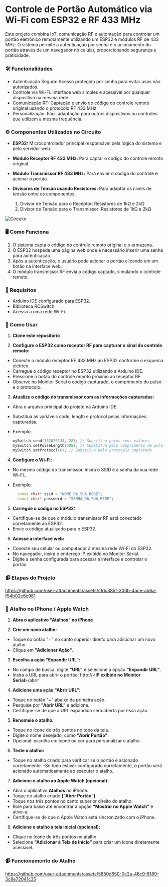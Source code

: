 # Controle de Portão Automático via Wi-Fi com ESP32 e RF 433 MHz

Este projeto combina IoT, comunicação RF e automação para controlar um portão eletrônico remotamente utilizando um ESP32 e módulos RF de 433 MHz. O sistema permite a autenticação por senha e o acionamento do portão através de um navegador no celular, proporcionando segurança e praticidade.


### 🛠️ Funcionalidades

- Autenticação Segura: Acesso protegido por senha para evitar usos não autorizados.
- Controle via Wi-Fi: Interface web simples e acessível por qualquer dispositivo na mesma rede.
- Comunicação RF: Captação e envio do código do controle remoto original usando o protocolo RF 433 MHz.
- Personalização: Fácil adaptação para outros dispositivos ou controles que utilizem a mesma frequência.

### ⚙️ Componentes Utilizados no Circuito

- **ESP32:** Microcontrolador principal responsável pela lógica do sistema e pelo servidor web.
- **Módulo Receptor RF 433 MHz:** Para captar o código do controle remoto original.
- **Módulo Transmissor RF 433 MHz:** Para enviar o código do controle e acionar o portão.
- **Divisores de Tensão usando Resistores:** Para adaptar os níveis de tensão entre os componentes.

  1. Divisor de Tensão para o Receptor: Resistores de 1kΩ e 2kΩ
  2. Divisor de Tensão para o Transmissor: Resistores de 1kΩ e 2kΩ

![Circuito](https://github.com/user-attachments/assets/635d8fbb-c83c-40f9-afac-c82411806f90)

### 🖥️ Como Funciona

1. O sistema capta o código do controle remoto original e o armazena.
2. O ESP32 hospeda uma página web onde é necessário inserir uma senha para autenticação.
3. Após a autenticação, o usuário pode acionar o portão clicando em um botão na interface web.
4. O módulo transmissor RF envia o código captado, simulando o controle remoto.

### 🧩 Requisitos

- Arduino IDE configurado para ESP32.
- Biblioteca RCSwitch.
- Acesso a uma rede Wi-Fi.

### 🚀 Como Usar

1. **Clone este repositório**

2. **Configure o ESP32 como receptor RF para capturar o sinal do controle remoto:**

- Conecte o módulo receptor RF 433 MHz ao ESP32 conforme o esquema elétrico.
- Carregue o código receptor no ESP32 utilizando a Arduino IDE.
- Pressione o botão do controle remoto próximo ao receptor RF.
- Observe no Monitor Serial o código capturado, o comprimento do pulso e o protocolo.

3. **Atualize o código do transmissor com as informações capturadas:**

- Abra o arquivo principal do projeto na Arduino IDE.
- Substitua as variáveis code, length e protocol pelas informações capturadas.

- Exemplo:
  ``````cpp
  mySwitch.send(162020133, 28); // Substitua pelos seus valores
  mySwitch.setPulseLength(508); // Substitua pelo comprimento de pulso capturado
  mySwitch.setProtocol(6); // Substitua pelo protocolo capturado
  ``````

4. **Configure o Wi-Fi:**

- No mesmo código do transmissor, insira o SSID e a senha da sua rede Wi-Fi.
- Exemplo:
  
  ``````cpp
    const char* ssid = "NOME_DA_SUA_REDE";
    const char* password = "SENHA_DA_SUA_REDE";
  ``````
  
5. **Carregue o código no ESP32:**

- Certifique-se de que o módulo transmissor RF está conectado corretamente ao ESP32.
- Envie o código atualizado para o ESP32.

6. **Acesse a interface web:**

- Conecte seu celular ou computador à mesma rede Wi-Fi do ESP32.
- No navegador, insira o endereço IP exibido no Monitor Serial.
- Digite a senha configurada para acessar a interface e controlar o portão.

### 📹 Etapas do Projeto
https://github.com/user-attachments/assets/cfdc385f-300b-4ace-ab6a-f54b02e6c981


### 🍎 Atalho no IPhone / Apple Watch

1. **Abra o aplicativo "Atalhos" no iPhone**

2. **Crie um novo atalho:**
- Toque no botão "+" no canto superior direito para adicionar um novo atalho.
- Clique em **"Adicionar Ação"**.

3. **Escolha a ação "Expandir URL":**

- No campo de busca, digite **"URL"** e selecione a opção **"Expandir URL"**.
- Insira a URL para abrir o portão: http://<**IP exibido no Monitor Serial**>/abrir


4. **Adicione uma ação "Abrir URL":**

- Toque no botão "+" abaixo da primeira ação.
- Pesquise por **"Abrir URL"** e adicione.
- Certifique-se de que a URL expandida será aberta por essa ação.

5. **Renomeie o atalho:**

- Toque no ícone de três pontos no topo da tela.
- Digite o nome desejado, como **"Abrir Portão"**.
- Opcional: escolha um ícone ou cor para personalizar o atalho.
  
6. **Teste o atalho:**

- Toque no atalho criado para verificar se o portão é acionado corretamente.
-Se tudo estiver configurado corretamente, o portão será acionado automaticamente ao executar o atalho.

7. **Adicione o atalho ao Apple Watch (opcional):**

- Abra o aplicativo **Atalhos** no iPhone.
- Toque no atalho criado **("Abrir Portão")**.
- Toque nos três pontos no canto superior direito do atalho.
- Role para baixo até encontrar a opção **"Mostrar no Apple Watch"** e ative-a.
- Certifique-se de que o Apple Watch está sincronizado com o iPhone.

8. **Adicione o atalho à tela inicial (opcional):**

- Clique no ícone de três pontos no atalho.
- Selecione **"Adicionar à Tela de Início"** para criar um ícone diretamente acessível.

### 📹 Funcionamento do Atalho
https://github.com/user-attachments/assets/5850d650-0c2a-46c9-8189-3c8e72041c35
